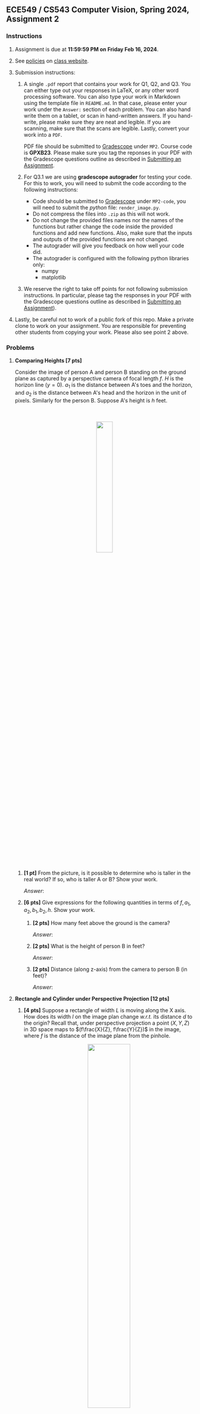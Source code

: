 ## ECE549 / CS543 Computer Vision, Spring 2024, Assignment 2

### Instructions

1.  Assignment is due at **11:59:59 PM on Friday Feb 16, 2024**.

2.  See [policies](http://saurabhg.web.illinois.edu/teaching/ece549/sp2024/policies.html)
    on [class website](http://saurabhg.web.illinois.edu/teaching/ece549/sp2024/).

3.  Submission instructions:

    1.  A single `.pdf` report that contains your work for Q1, Q2, and Q3.  You
        can either type out your responses in LaTeX, or any other word processing
        software.  You can also type your work in Markdown using the template file
        in `README.md`. In that case, please enter your work under the `Answer:`
        section of each problem.  You can also hand write them on a tablet, or scan
        in hand-written answers. If you hand-write, please make sure they are neat
        and legible.  If you are scanning, make sure that the scans are legible.
        Lastly, convert your work into a `PDF`.

        PDF file should be submitted to [Gradescope](https://www.gradescope.com)
        under `MP2`. Course code is **GPXB23**. Please make sure you tag the
        reponses in your PDF with the Gradescope questions outline as described in
        [Submitting an Assignment](https://youtu.be/u-pK4GzpId0).  

    2.  For Q3.1 we are using **gradescope autograder** for testing your code.
    For this to work, you will need to submit the code according to the
    following instructions:
        - Code should be submitted to [Gradescope](https://www.gradescope.com)
        under `MP2-code`, you will need to submit the *python* file: `render_image.py`.
        - Do not compress the files into `.zip` as this will not work.
        - Do not change the provided files names nor the names of the functions but
        rather change the code inside the provided functions and add new functions.
        Also, make sure that the inputs and outputs of the provided functions are
        not changed.
        - The autograder will give you feedback on how well your code did.
        - The autograder is configured with the following python libraries only: 
            - numpy
            - matplotlib

    3.  We reserve the right to take off points for not following
        submission instructions. In particular, please tag the responses in your
        PDF with the Gradescope questions outline as described in
        [Submitting an Assignment](https://youtu.be/u-pK4GzpId0)).

4.  Lastly, be careful not to work of a public fork of this repo. Make a
    private clone to work on your assignment. You are responsible for
    preventing other students from copying your work. Please also see point 2
    above.


### Problems

1. **Comparing Heights [7 pts]**

   Consider the image of person A and person B standing on the ground plane as
   captured by a perspective camera of focal length $f$. $H$ is the horizon
   line ($y=0$). $a_1$ is the distance between A's toes and the horizon, and
   $a_2$ is the distance between A's head and the horizon in the unit of
   pixels. Similarly for the person B. Suppose A's height is $h$ feet.
   
   <div align="center">
   <br/>
   <br/>
   <img src="./assets/height.png" width="30%">
   <br/>
   <br/>
   </div>
      
   1. **[1 pt]** From the picture, is it possible to determine who is taller in the real world? If so, who is taller A or B? Show your work.
   
       *Answer*:
   
   2. **[6 pts]** Give expressions for the following quantities in terms of $f, a_1, a_2, b_1, b_2, h$. Show your work.
   
       1. **[2 pts]** How many feet above the ground is the camera?
   
          *Answer*:
   
       2. **[2 pts]** What is the height of person B in feet? 
       
          *Answer*:
       
       3. **[2 pts]** Distance (along z-axis) from the camera to person B (in feet)?
       
          *Answer*:
   
   
2. **Rectangle and Cylinder under Perspective Projection [12 pts]**
   
   1.  **[4 pts]** Suppose a rectangle of width $L$ is moving along the X axis.
   How does its width $l$ on the image plan change _w.r.t._ its distance $d$ to
   the origin? Recall that, under perspective projection a point $(X,Y,Z)$ in
   3D space maps to $(f\frac{X}{Z}, f\frac{Y}{Z})$ in the image, where $f$ is
   the distance of the image plane from the pinhole.
   
       <div align="center">
       <img src="./assets/rectangle.png" width="50%">
       </div>
   
       *Answer*:

   2. **[8 pts]** What if we replace the rectangle with a cylinder of radius
   $r$ on the X axis, how does its width $l$ on the image plane change _w.r.t._
   its distance $d$ to the origin? Show your work, and try to simplify the
   final result as much as possible. We won't take points off if your answer is
   correct and complete, but is only missing algebraic simplifications.
   
       <div align="center">
       <img src="./assets/cylinder.png" width="50%">
       </div>
       
       *Answer*:

3. **Phong Shading Model [20 pts]**. In this problem, we will take a closer
    look at different types of surfaces and their appearance under varying
    lighting and viewing conditions. We will work with the 
    ambient + lambertian + specular model for image formation (see Section 2.2,
    Equation 2.94 in [Szeliski](https://szeliski.org/Book/). In particular,
    we will work with the following equation for the intensity at a given pixel $x$, 
    ```math
    I(x) =  \text{Ambient Term} + \text{Diffuse Term} + \text{Specular Term} \\
    I(x) = k_a L_a + k_d \sum_i L_i [\hat{v}_i \cdot \hat{n}]^{+} + k_s \sum_i L_i ([\hat{v}_r \cdot \hat{s}_i]^{+})^{k_e}
    ```

    Here,
    - The ambient term, is simply the ambient reflection coefficient, $k_a$, times the ambient light, $L_a$.
    - The diffuse term, assumes that the surface is lambertian, that is, it reflects incoming light, $L_i$ multiplied by the diffuse reflection coefficient $k_d$, equally in all directions. However, we need to pay attention to the amount of light that is coming in.  It depends on the angle at which light is incident onto the surface. It is given by the dot product $\hat{v}_i \cdot \hat{n}$ between the surface normal at the point $\hat{n}$, and the direction from which light is incident $\hat{v}_i$. $[\cdot]^{+}$ denotes the $\max$ with $0$.
    - For the specular term, the light gets reflected preferentially in directions close to the actual direction of reflection. In particular, we will use a dependence of the form $([\hat{v}_r \cdot \hat{s}_i]^{+})^{k_e}$, where $\hat{s}_i$ is the direction of reflection, $\hat{v}_r$ is the viewing direction, and $k_e$ is the shininess coefficient.
    - Vectors $\hat{n}$, $\hat{v}_i$, $\hat{v}_r$ and $\hat{s}_i$ are illustrated below for reference 
        <div align="center">
        <img src="./assets/vector.png" width="50%">
        </div>
    - We are going to ignore shadows and inter-reflections: 
        - As long as the surface is facing the light source, we will assume that the surface will receive light from the light source.
        - A surface only receives light directly from the point / directional light sources, or the ambient light.
    - Lastly, we are also going to ignore the $1/r^2$ attenuation for point light sources.
    
    As part of this problem, we will simulate these three terms and use it to render a simple scene. We will provide the per-pixel scene depth, surface normal, and the different coefficients $k_a$, $k_d (=k_a)$ and $k_s$; as well as the strength and locations of the various lights in the scene. Your task is to compute the image based on this information using the Phong Shading model described above.
    
    1.  **Sphere Rendering [16 pts]** We have provided a scene with a sphere in front of a wall. You can access this scene using the `get_ball` function from the file  [generate_scene.py](./generate_scene.py). It returns the per-pixel depth, surface normal and $k_a$, $k_d$ and $k_s$ for the scene, as visualized below (you can assume a reasonable value for $k_e$ (say 50)):
        <div align="center">
        <img src="./assets/input.png" width="90%">
        </div>
    
        We have also provided some starter code in  [render_image.py](./render_image.py) that sets up the different test cases (positions of lights). Your task is to fill in the `render` function that implements the Phong shading model as described above. An example rendering that your code will produce is shown below.
            <div align="center">
            <img src="./assets/output.png" width="25%">
            </div>

    2.  **Bunny Rendering [4 pts]** Let's try rendering more interesting objects! We have provided another scene with a bunny in front of a wall. 
        <div align="center">
        <img src="./assets/input_bunny.png" width="90%">
        </div>

        You can access this scene using the `get_bunny` function from the file [generate_scene_bunny.py](./generate_scene_bunny.py). Use your implemented function from 3.1 and render some cool bunny images! Please attach them to your pdf submission.
    


